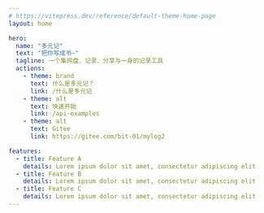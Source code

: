 ```yaml
---
# https://vitepress.dev/reference/default-theme-home-page
layout: home

hero:
  name: "多元记"
  text: "把你写成书~"
  tagline: 一个集网盘、记录、分享与一身的记录工具
  actions:
    - theme: brand
      text: 什么是多元记？
      link: /什么是多元记
    - theme: alt
      text: 快速开始
      link: /api-examples
    - theme: alt
      text: Gitee
      link: https://gitee.com/bit-01/mylog2

features:
  - title: Feature A
    details: Lorem ipsum dolor sit amet, consectetur adipiscing elit
  - title: Feature B
    details: Lorem ipsum dolor sit amet, consectetur adipiscing elit
  - title: Feature C
    details: Lorem ipsum dolor sit amet, consectetur adipiscing elit
---
```


